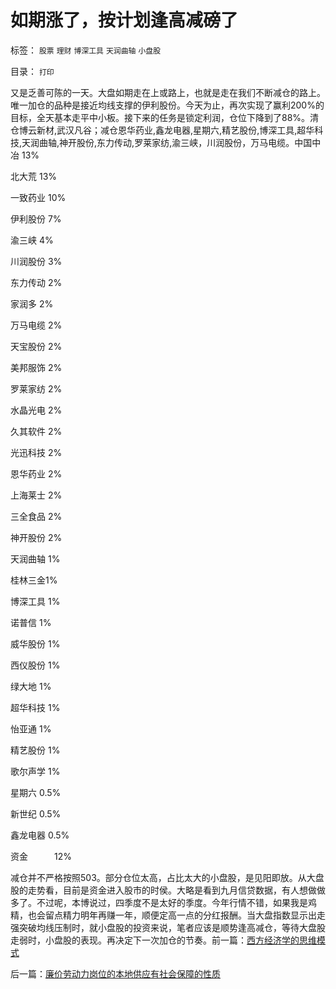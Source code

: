 # 如期涨了，按计划逢高减磅了

标签： `股票` `理财` `博深工具` `天润曲轴` `小盘股` 

目录： `打印`

又是乏善可陈的一天。大盘如期走在上或路上，也就是走在我们不断减仓的路上。唯一加仓的品种是接近均线支撑的伊利股份。今天为止，再次实现了赢利200%的目标，全天基本走平中小板。接下来的任务是锁定利润，仓位下降到了88%。清仓博云新材,武汉凡谷；减仓恩华药业,鑫龙电器,星期六,精艺股份,博深工具,超华科技,天润曲轴,神开股份,东力传动,罗莱家纺,渝三峡，川润股份，万马电缆。中国中冶 13%

北大荒 13%

一致药业 10%

伊利股份 7%

渝三峡 4%

川润股份 3%

东力传动 2%

家润多 2%

万马电缆 2%

天宝股份 2%

美邦服饰 2%

罗莱家纺 2%

水晶光电 2%

久其软件 2%

光迅科技 2%

恩华药业 2%

上海莱士 2%

三全食品 2%

神开股份 2%

天润曲轴 1%

桂林三金1%

博深工具 1%

诺普信 1%

威华股份 1%

西仪股份 1%

绿大地 1%

超华科技 1%

怡亚通 1%

精艺股份 1%

歌尔声学 1%

星期六 0.5%

新世纪 0.5%

鑫龙电器 0.5%

资金　　　12%

减仓并不严格按照503。部分仓位太高，占比太大的小盘股，是见阳即放。从大盘股的走势看，目前是资金进入股市的时侯。大略是看到九月信贷数据，有人想做做多了。不过呢，本博说过，四季度不是太好的季度。今年行情不错，如果我是鸡精，也会留点精力明年再赚一年，顺便定高一点的分红报酬。当大盘指数显示出走强突破均线压制时，就小盘股的投资来说，笔者应该是顺势逢高减仓，等待大盘股走弱时，小盘股的表现。再决定下一次加仓的节奏。前一篇：[西方经济学的思维模式](../../../2009/10/19/西方经济学的思维模式.md)

后一篇：[廉价劳动力岗位的本地供应有社会保障的性质](../../../2009/10/19/廉价劳动力岗位的本地供应有社会保障的性质.md)